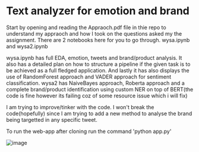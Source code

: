 # Text analyzer for emotion and brand

Start by opening and reading the Appraoch.pdf file in thie repo to understand my appraoch and how I took on the questions asked my the assignment.
There are 2 notebooks here for you to go through. wysa.ipynb and wysa2.ipynb

wysa.ipynb has full EDA, emotion, tweets and brand/product analysis. It also has a detailed plan on how to structure a pipeline if the given task is to be achieved as a full fledged application.
And lastly it has also displays the use of RandomForest approach and VADER approach for sentiment classification.
wysa2 has NaiveBayes approach, Roberta approach and a complete brand/product identification using custom NER on top of BERT(the code is fine however its failing coz of some resource issue which i will fix)

I am trying to improve/tinker with the code. I won't break the code(hopefully) since I am trying to add a new method to analyse the brand being targetted in any specific tweet.


To run the web-app after cloning run the command 'python app.py'

![image](https://github.com/rohan-patnaik/sentiment-analysis-using-VADER/assets/22250758/30e2fde2-ff0c-4e1a-ada3-a234d1ab9e45)
